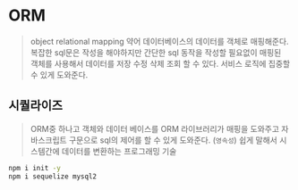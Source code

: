 # ORM
> object relational mapping 약어 
> 데이터베이스의 데이터를 객체로 매핑해준다.
> 복잡한 sql문은 작성을 해야하지만 간단한 sql 동작을 작성할 필요없이 
> 매핑된 객체를 사용해서 데이터를 저장 수정 삭제 조회 할 수 있다.
> 서비스 로직에 집중할 수 있게 도와준다.

## 시퀄라이즈
> ORM중 하나고 객체와 데이터 베이스를 ORM 라이브러리가 매핑을 도와주고
> 자바스크립트 구문으로 sql의 제어를 할 수 있게 도와준다. (`영속성`)
> 쉽게 말해서 시스템간에 데이터를 변환하는 프로그래밍 기술


```sh
npm i init -y
npm i sequelize mysql2
```

